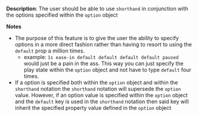 __Description__: The user should be able to use `shorthand` in conjunction with the options specified within the `option` object

__Notes__

+ The purpose of this feature is to give the user the ability to specify options in a more direct fashion rather than having to resort to using the `default` prop a million times.
    + example: `1s ease-in default default default default paused` would just be a pain in the ass. This way you can just specify the play state within the `option` object and not have to type `default` four times.
+ If a option is specified both within the `option` object and within the `shorthand` notation the `shorthand` notation will supersede the `option` value. However, if an option value is specified within the `option` object and the `default` key is used in the `shorthand` notation then said key will inherit the specified property value defined in the `option` object
